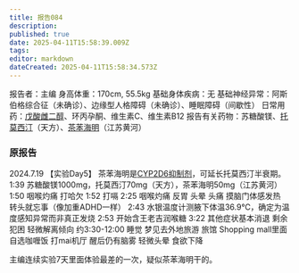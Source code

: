 ```yaml
---
title: 报告084
description: 
published: true
date: 2025-04-11T15:58:39.009Z
tags: 
editor: markdown
dateCreated: 2025-04-11T15:58:34.573Z
---
```


报告者：主编
身高体重：170cm, 55.5kg
基础身体疾病：无
基础神经异常：阿斯伯格综合征（未确诊）、边缘型人格障碍（未确诊）、睡眠障碍（间歇性）
日常用药：[戊酸雌二醇](/E2/)、环丙孕酮、维生素C、维生素B12
报告有关药物：苏糖酸镁、[托莫西汀](/ATX/)（天方）、[茶苯海明](/%E8%8C%B6%E7%A2%B1%E7%B1%BB%E8%8D%AF%E7%89%A9/#%E8%8C%B6%E8%8B%AF%E6%B5%B7%E6%98%8E%EF%BC%88Dimenhydrinate%EF%BC%89)（江苏黄河）

### 原报告
2024.7.19
【实验Day5】
茶苯海明是[CYP2D6抑制剂](/DXM/#CYP2D6%E6%8A%91%E5%88%B6%E5%89%82)，可延长托莫西汀半衰期。
1:39 苏糖酸镁1000mg，托莫西汀70mg（天方），茶苯海明50mg（江苏黄河）
1:50 咽喉灼痛 打哈欠
1:52 打嗝
2:25 咽喉灼痛 反胃 头晕 头痛 摸脑门体感发热 转头就忘事（像加重ADHD一样）
2:43 水银温度计测腋下体温36.9℃，确定为温度感知异常而非真正发烧
2:53 开始含王老吉润喉糖
3:22 其他症状基本消退 剩余犯困 轻微解离倾向
约3:30-12:00 睡觉 梦见去外地旅游 旅馆 Shopping mall里面自选咖喱饭 打mai机厅
醒后仍有脑雾 轻微头晕 食欲下降

主编连续实验7天里面体验最差的一次，疑似茶苯海明干的。
